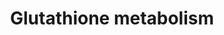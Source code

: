---
annotations:
- id: PW:0000134
  parent: classic metabolic pathway
  type: Pathway Ontology
  value: glutathione metabolic pathway
authors:
- 169.230.77.174
- MaintBot
- Khanspers
- Christine Chichester
- Egonw
citedin:
- link: PMC5005393
  title: New insights in Rett syndrome using pathway analysis for transcriptomics
    data (2016)
description: ''
last-edited: 2019-09-17
organisms:
- Mus musculus
redirect_from:
- /index.php/Pathway:WP164
- /instance/WP164
- /instance/WP164_r106858
revision: r106858
schema-jsonld:
- '@context': https://schema.org/
  '@id': https://wikipathways.github.io/pathways/WP164.html
  '@type': Dataset
  creator:
    '@type': Organization
    name: WikiPathways
  description: ''
  keywords:
  - (5-L-Glutamyl)-L-amino acid
  - 5-Oxoproline
  - Acetyl-CoA
  - Anpep
  - Bis-g-glutamylcystine
  - Cysteinyl-glycine
  - G6pdx
  - GSTA1
  - GSTT2
  - Gclc
  - Gclm
  - Ggt1
  - Ggt5
  - Glutathione (reduced)
  - Glycine
  - Gpx1
  - Gpx2
  - Gpx3
  - Gpx4
  - Gsr
  - Gss
  - Gstm2
  - Gstm7
  - Gstt1
  - Idh1
  - L-Amino acid
  - L-Cysteine
  - L-Glutamate
  - NADP+
  - NADPH
  - Oplah
  - Oxidized glutathione
  - R-S-Alanine
  - R-S-Alanylglycine
  - R-S-Glutathione
  - R-S-Mercapturonate
  - g-L-Glutamyl-L-cysteine
  license: CC0
  name: Glutathione metabolism
seo: CreativeWork
title: Glutathione metabolism
wpid: WP164
---